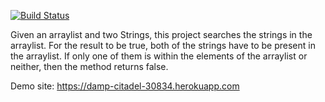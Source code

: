 [![Build Status](https://travis-ci.com/cenkgokturk/myDemoApp.svg?branch=main)](https://travis-ci.com/cenkgokturk/myDemoApp)

Given an arraylist and two Strings, this project searches the strings in the arraylist.
For the result to be true, both of the strings have to be present in the arraylist. 
If only one of them is within the elements of the arraylist or neither, then the method returns false.

Demo site: https://damp-citadel-30834.herokuapp.com